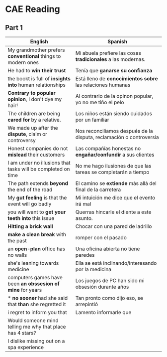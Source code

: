 # CAE Reading

## Part 1

| English                                                       | Spanish                                                             |
| ------------------------------------------------------------- | ------------------------------------------------------------------- |
| My grandmother prefers **conventional** things to modern ones | Mi abuela prefiere las cosas **tradicionales** a las modernas.      |
| He had to **win their trust**                                 | Tenía que **ganarse su confianza**                                  |
| the bookt is full of **insights into** human relationships    | Está lleno de **conocimientos sobre** las relaciones humanas        |
| **Contrary to popular opinion**, I don't dye my hair!         | Al contrario de la opinon popular, yo no me tiño el pelo            |
| The children are being **cared for** by a relative.           | Los niños están siendo cuidados por un familiar                     |
| We made up after the **dispute**, claim or controversy        | Nos reconciliamos después de la disputa, reclamación o controversia |
| Honest companies do not **mislead** their customers           | Las compañías honestas no **engañar/confundir** a sus clientes      |
| I am under no illusions that tasks will be completed on time  | No me hago ilusiones de que las tareas se completarán a tiempo      |
| The path extends **beyond** the end of the road               | El camino se **extiende** más allá del final de la carretera        |
| My **gut feeling** is that the event will go badly            | Mi intuición me dice que el evento irá mal                          |
| you will want to **get your teeth into** this issue           | Querras hincarle el diente a este asunto.                           |
| **Hitting a brick wall**                                      | Chocar con una pared de ladrillo                                    |
| **make a clean break** with the past                          | romper con el pasado                                                |
| an **open-plan** office has no walls                          | Una oficina abierta no tiene paredes                                |
| she's leaning towards medicine                                | Ella se está inclinando/interesando por la medicina                 |
| computers games have been **an obssesion of mine** for years  | Los juegos de PC han sido mi obsesión durante años                  |
| \* **no sooner** had she said that **than** she regretted it  | Tan pronto como dijo eso, se arrepintió                             |
| i regret to inform you that                                   | Lamento informarle que                                              |
| Would someone mind telling me why that place has 4 stars?     |                                                                     |
| I dislike missing out on a spa experience                     |                                                                     |
